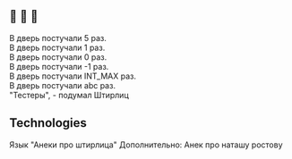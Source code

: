 ## :thinking: :thinking: :thinking:

В дверь постучали 5 раз. <br/>
В дверь постучали 1 раз. <br/>
В дверь постучали 0 раз. <br/>
В дверь постучали -1 раз. <br/>
В дверь постучали INT_MAX раз. <br/>
В дверь постучали abc раз. <br/>
"Тестеры", - подумал Штирлиц <br/>


## Technologies 
Язык "Анеки про штирлица"
Дополнительно: Анек про наташу ростову
